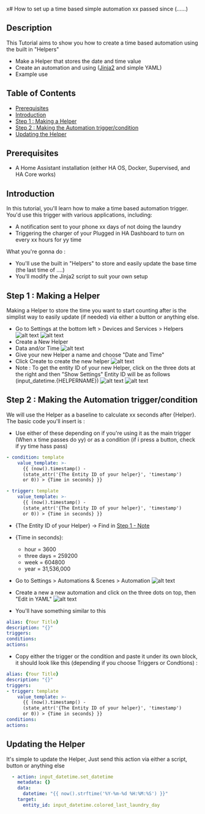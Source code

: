 x# How to set up a time based simple automation
xx passed since (......)

## Description
This Tutorial aims to show you how to create a time based automation using the built in "Helpers"
- Make a Helper that stores the date and time value
- Create an automation and using ([Jinja2](https://jinja.palletsprojects.com/en/stable/) and simple YAML)
- Example use

## Table of Contents
- [Prerequisites](#prerequisites)
- [Introduction](#introduction)
- [Step 1 : Making a Helper](#step-1--making-a-helper)
- [Step 2 : Making the Automation trigger/condition](#step-2--making-the-automation-triggercondition)
- [Updating the Helper](#updating-the-helper)



## Prerequisites
- A Home Assistant installation (either HA OS, Docker, Supervised, and HA Core works)

## Introduction
In this tutorial, you'll learn how to make a time based automation trigger. You'd use this trigger with various applications, including:
- A notification sent to your phone  xx days of not doing the laundry
- Triggering the charger of your Plugged in HA Dashboard to turn on every xx hours for yy time

What you're gonna do : 
- You'll use the built in "Helpers" to store and easily update the base time (the last time of ....)
- You'll modify the Jinja2 script to suit your own setup

## Step 1 : Making a Helper
Making a Helper to store the time you want to start counting after is the simplist way to easily update (if needed) via either a button or anything else.
- Go to Settings at the bottom left > Devices and Services > Helpers
![alt text](image-1.png)
![alt text](image-3.png)
- Create a New Helper
- Data and/or Time
![alt text](image-5.png)
- Give your new Helper a name and choose "Date and Time"
- Click Create to create the new helper
![alt text](image-6.png)
- Note : To get the entity ID of your new Helper, click on the three dots at the right and then "Show Settings" Entity ID will be as follows (input_datetime.{HELPERNAME})
![alt text](image-7.png)
![alt text](image-8.png)

## Step 2 : Making the Automation trigger/condition
We will use the Helper as a baseline to calculate xx seconds after {Helper}.
The basic code you'll insert is :

- Use either of these depending on if you're using it as the main trigger (When x time passes do yy) or as a condition (if i press a button, check if yy time hass pass)

```YAML
- condition: template
    value_template: >-
      {{ (now().timestamp() -
      (state_attr('{The Entity ID of your helper}', 'timestamp')
      or 0)) > {Time in seconds} }}
```
```YAML
- trigger: template
    value_template: >-
      {{ (now().timestamp() -
      (state_attr('{The Entity ID of your helper}', 'timestamp')
      or 0)) > {Time in seconds} }}
```

- {The Entity ID of your Helper} -> Find in [Step 1 - Note ](#step-1--making-a-helper)
- {Time in seconds}: 
    - hour = 3600
    - three days = 259200
    - week = 604800
    - year = 31,536,000



- Go to Settings > Automations & Scenes > Automation 
![alt text](image-1.png)
- Create a new a new automation and click on the three dots on top, then "Edit in YAML"
![alt text](image-9.png)
- You'll have something similar to this
```yaml
alias: {Your Title}
description: "{}"
triggers:
conditions:
actions:
```
- Copy either the trigger or the condition and paste it under its own block, it should look like this (depending if you choose Triggers or Condtions) :

```yaml
alias: {Your Title}
description: "{}"
triggers:
- trigger: template
    value_template: >-
      {{ (now().timestamp() -
      (state_attr('{The Entity ID of your helper}', 'timestamp')
      or 0)) > {Time in seconds} }}
conditions:
actions:
```


## Updating the Helper
It's simple to update the Helper, Just send this action via either a script, button or anything else
```YAML
  - action: input_datetime.set_datetime
    metadata: {}
    data:
      datetime: "{{ now().strftime('%Y-%m-%d %H:%M:%S') }}"
    target:
      entity_id: input_datetime.colored_last_laundry_day
```
